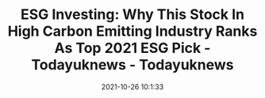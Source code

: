 ---
"title": "ESG Investing: Why This Stock In High Carbon Emitting Industry Ranks As Top 2021 ESG Pick - Todayuknews - Todayuknews"
"date": "2021-10-26 10:1:33"
"feed_name": "GOOGLENEWSINDUSTRIAL"
"feed_website": "https://news.google.com/search?q=industrial%2Bincident&hl=en-US&gl=US&ceid=US:en"
"feed_rss": "https://news.google.com/rss/search?q=industrial%2Bincident&hl=en-US&gl=US&ceid=US:en"
"link": "https://todayuknews.com/banking/esg-investing-why-this-stock-in-high-carbon-emitting-industry-ranks-as-top-2021-esg-pick/"
"source": "{'href': 'https://todayuknews.com', 'title': 'Todayuknews'}"
"file": "_posts/2021-1-1-57877d2645452b7347b58f1cb7d902735fb09b46.md"
"accident": "0"
"drilling": "0"
"dead": "0"
"injured": "0"
"arrested": "0"
"place": "unknown place"
"where": "unknown site"
"causes": "unknown"
"place_uri": "unknown place"
---